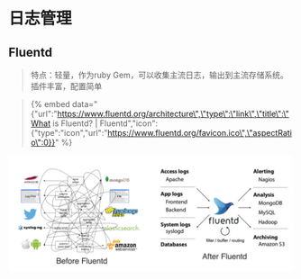 # 日志管理

## Fluentd

> 特点：轻量，作为ruby Gem，可以收集主流日志，输出到主流存储系统。插件丰富，配置简单

> {% embed data="{\"url\":\"https://www.fluentd.org/architecture\",\"type\":\"link\",\"title\":\"What is Fluentd? \| Fluentd\",\"icon\":{\"type\":\"icon\",\"url\":\"https://www.fluentd.org/favicon.ico\",\"aspectRatio\":0}}" %}



![](../.gitbook/assets/image%20%2824%29.png)

